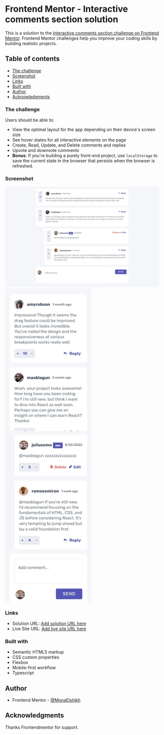 # Frontend Mentor - Interactive comments section solution

This is a solution to the [Interactive comments section challenge on Frontend Mentor](https://www.frontendmentor.io/challenges/interactive-comments-section-iG1RugEG9). Frontend Mentor challenges help you improve your coding skills by building realistic projects.

## Table of contents

- [The challenge](#the-challenge)
- [Screenshot](#screenshot)
- [Links](#links)
- [Built with](#built-with)
- [Author](#author)
- [Acknowledgments](#acknowledgments)

### The challenge

Users should be able to:

- View the optimal layout for the app depending on their device's screen size
- See hover states for all interactive elements on the page
- Create, Read, Update, and Delete comments and replies
- Upvote and downvote comments
- **Bonus**: If you're building a purely front-end project, use `localStorage` to save the current state in the browser that persists when the browser is refreshed.

### Screenshot

![](./screenshots/desktop.png)
![](./screenshots/mobile.png)

### Links

- Solution URL: [Add solution URL here](https://github.com/MonaElshikh/interactive-comments-section)
- Live Site URL: [Add live site URL here](https://monaelshikh.github.io/interactive-comments-section)

### Built with

- Semantic HTML5 markup
- CSS custom properties
- Flexbox
- Mobile-first workflow
- Typescript

## Author

- Frontend Mentor - [@MonaElshikh](https://www.frontendmentor.io/profile/MonaElshikh)

## Acknowledgments

Thanks Frontendmentor for support.
